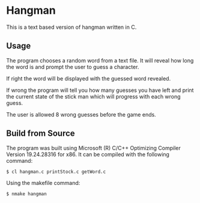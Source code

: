 # Hangman

This is a text based version of hangman written in C.

## Usage 

The program chooses a random word from a text file. It will reveal how long the word is and prompt the user to guess a character.

If right the word will be displayed with the guessed word revealed.

If wrong the program will tell you how many guesses you have left and print the current state of the stick man which will progress with each wrong guess.

The user is allowed 8 wrong guesses before the game ends.

## Build from Source

The program was built using Microsoft (R) C/C++ Optimizing Compiler Version 19.24.28316 for x86. It can be compiled with the following command:
```bash
$ cl hangman.c printStock.c getWord.c
```
Using the makefile command:
```bash
$ nmake hangman
```
